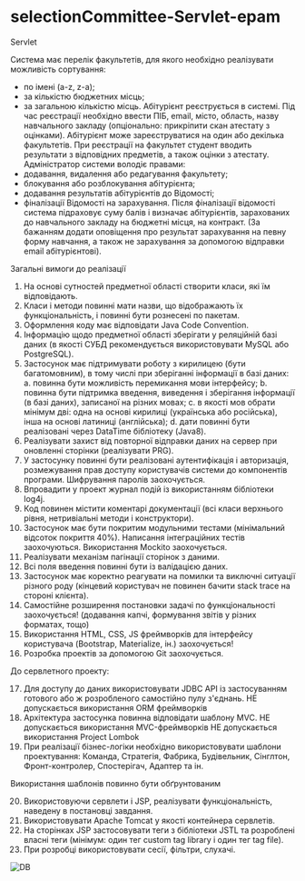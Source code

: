 # selectionCommittee-Servlet-epam
Servlet

Система має перелік факультетів, для якого необхідно реалізувати можливість сортування:
- по імені (a-z, z-a);
- за кількістю бюджетних місць;
- за загальною кількістю місць.
Абітурієнт реєструється в системі. Під час реєстрації необхідно ввести ПІБ, email, місто,
область, назву навчального закладу (опціонально: прикріпити скан атестату з оцінками). 
Абітурієнт може зареєструватися на один або декілька факультетів. При реєстрації на факультет 
студент вводить результати з відповідних предметів, а також оцінки з атестату.
Адміністратор системи володіє правами:
- додавання, видалення або редагування факультету;
- блокування або розблокування абітурієнта;
- додавання результатів абітурієнтів до Відомості;
- фіналізації Відомості на зарахування.
Після фіналізації відомості система підраховує суму балів і визначає абітурієнтів, зарахованих
до навчального закладу на бюджетні місця, на контракт. (За бажанням додати оповіщення про
результат зарахування на певну форму навчання, а також не зарахування за допомогою відправки 
email абітурієнтові).



Загальні вимоги до реалізації

1. На основі сутностей предметної області створити класи, які їм відповідають.
2. Класи і методи повинні мати назви, що відображають їх функціональність, і повинні бути
   рознесені по пакетам.
3. Оформлення коду має відповідати Java Code Convention.
4. Інформацію щодо предметної області зберігати у реляційній базі даних (в якості СУБД
   рекомендується використовувати MySQL або PostgreSQL).
5. Застосунок має підтримувати роботу з кирилицею (бути багатомовним), в тому числі при
   зберіганні інформації в базі даних:
   a. повинна бути можливість перемикання мови інтерфейсу;
   b. повинна бути підтримка введення, виведення і зберігання інформації (в базі даних),
   записаної на різних мовах;
   c. в якості мов обрати мінімум дві: одна на основі кирилиці (українська або російська),
   інша на основі латиниці (англійська);
   d. дати повинні бути реалізовані через DataTime бібліотеку (Java8).
6. Реалізувати захист від повторної відправки даних на сервер при оновленні сторінки
   (реалізувати PRG).
7. У застосунку повинні бути реалізовані аутентифікація і авторизація, розмежування прав
   доступу користувачів системи до компонентів програми. Шифрування паролів заохочується.
8. Впровадити у проект журнал подій із використанням бібліотеки log4j.
9. Код повинен містити коментарі документації (всі класи верхнього рівня, нетривіальні методи
   і конструктори).
10. Застосунок має бути покритим модульними тестами (мінімальний відсоток покриття 40%).
    Написання інтеграційних тестів заохочуються. Використання Mockito заохочується.
11. Реалізувати механізм пагінації сторінок з даними.
12. Всі поля введення повинні бути із валідацією даних.
13. Застосунок має коректно реагувати на помилки та виключні ситуації різного роду (кінцевий
    користувач не повинен бачити stack trace на стороні клієнта).
14. Самостійне розширення постановки задачі по функціональності заохочується! (додавання
    капчі, формування звітів у різних форматах, тощо)
15. Використання HTML, CSS, JS фреймворків для інтерфейсу користувача (Bootstrap, Materialize,
    ін.) заохочується!
16. Розробка проектів за допомогою Git заохочується.


До сервлетного проекту:

17. Для доступу до даних використовувати JDBC API із застосуванням готового або ж
розробленого самостійно пулу з'єднань.
НЕ допускається використання ORM фреймворків
18. Архітектура застосунка повинна відповідати шаблону MVC.
НЕ допускається використання MVC-фреймворків
НЕ допускається використання Project Lombok
19. При реалізації бізнес-логіки необхідно використовувати шаблони проектування: Команда,
Стратегія, Фабрика, Будівельник, Сінглтон, Фронт-контролер, Спостерігач, Адаптер та ін.

Використання шаблонів повинно бути обґрунтованим

20. Використовуючи сервлети і JSP, реалізувати функціональність, наведену в постановці
завдання.
21. Використовувати Apache Tomcat у якості контейнера сервлетів.
22. На сторінках JSP застосовувати теги з бібліотеки JSTL та розроблені власні теги (мінімум: один
тег custom tag library і один тег tag file).
23. При розробці використовувати сесії, фільтри, слухачі.



![DB](https://user-images.githubusercontent.com/96628715/191686264-bd8e97ca-c885-469f-a6fd-6d1d55321bba.png)
